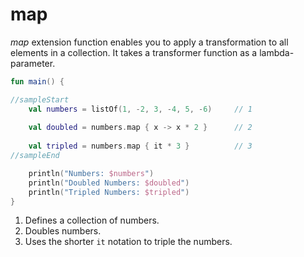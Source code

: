# map

*map* extension function enables you to apply a transformation to all elements in a collection. It takes a transformer function as a lambda-parameter.

```kotlin
fun main() {

//sampleStart
    val numbers = listOf(1, -2, 3, -4, 5, -6)     // 1
    
    val doubled = numbers.map { x -> x * 2 }      // 2
    
    val tripled = numbers.map { it * 3 }          // 3
//sampleEnd

    println("Numbers: $numbers")
    println("Doubled Numbers: $doubled")
    println("Tripled Numbers: $tripled")
}
```

1. Defines a  collection of numbers.
2. Doubles numbers.
3. Uses the shorter `it` notation to triple the numbers. 

